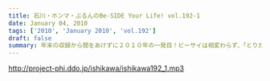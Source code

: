 ```yaml
---
title: 石川・ホンマ・ぶるんのBe-SIDE Your Life! vol.192-1
date: January 04, 2010
tags: ['2010', 'January 2010', 'vol.192']
draft: false
summary: 年末の収録から間をあけずに２０１０年の一発目！ビーサイは相変わらず、「とりだめ」などなしで収録しております。今年もどうぞご愛聴下さいませ！NAMAE
---
```


http://project-phi.ddo.jp/ishikawa/ishikawa192_1.mp3
